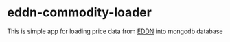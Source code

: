 # eddn-commodity-loader

This is simple app for loading price data from [EDDN](https://github.com/EDCD/EDDN) into mongodb database 
